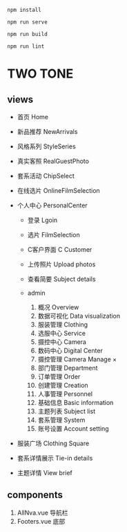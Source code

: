```
npm install
```
```
npm run serve
```
```
npm run build
```
```
npm run lint
```


# TWO TONE
## views
- 首页        Home
- 新品推荐    NewArrivals
- 风格系列    StyleSeries
- 真实客照    RealGuestPhoto
- 套系活动    ChipSelect
- 在线选片    OnlineFilmSelection

- 个人中心        PersonalCenter
  - 登录               Lgoin
  - 选片            FilmSelection
  - C客户界面       C Customer
  - 上传照片        Upload photos
  - 查看简要        Subject details

  - admin
    1. 概况         Overview
    2. 数据可视化   Data visualization
    3. 服装管理     Clothing
    4. 选服中心     Service
    5. 摄控中心     Camera
    6. 数码中心     Digital Center
    7. 摄控管理     Camera Manage   ×
    8. 部门管理     Department  
    9. 订单管理     Order
    10. 创建管理    Creation
    11. 人事管理    Personnel
    12. 基础信息    Basic information
    13. 主题列表    Subject list
    14. 套系管理    System
    15. 账号设置    Account setting
- 服装广场        Clothing Square


- 套系详情展示      Tie-in details
- 主题详情        View brief




## components
1. AllNva.vue   导航栏
2. Footers.vue  底部